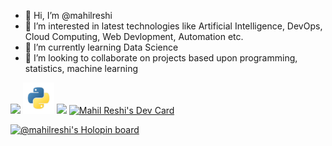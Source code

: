 - 👋 Hi, I’m @mahilreshi
- 👀 I’m interested in latest technologies like Artificial Intelligence, DevOps, Cloud Computing, Web Devlopment, Automation etc.
- 🌱 I’m currently learning Data Science
- 💞️ I’m looking to collaborate on projects based upon programming, statistics, machine learning

<!---
mahilreshi/mahilreshi is a ✨ special ✨ repository because its `README.md` (this file) appears on your GitHub profile.
You can click the Preview link to take a look at your changes.
--->
<code><img height = "50" src = "https://repository-images.githubusercontent.com/249747965/36432d80-6e51-11ea-8125-3b459ef6adc4"></code>
<code><img height = "50" src = "https://raw.githubusercontent.com/github/explore/80688e429a7d4ef2fca1e82350fe8e3517d3494d/topics/python/python.png"></code>
<code><img height = "50" src = "https://user-images.githubusercontent.com/97906348/193205299-09a0ede4-bde9-4cb0-9106-544a3afc070d.png"></code>
<a href="https://app.daily.dev/mahilreshi"><img src="https://api.daily.dev/devcards/4d012002d1964adbb518dfd025c49e27.png?r=0r9" width="200" alt="Mahil Reshi's Dev Card"/></a>

[![@mahilreshi's Holopin board](https://holopin.io/api/user/board?user=mahilreshi)](https://holopin.io/@mahilreshi)
